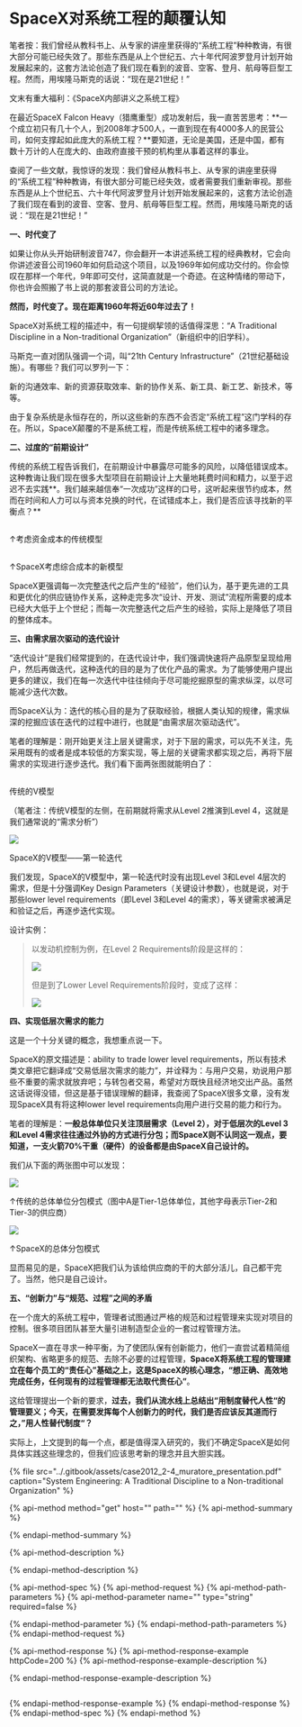# SpaceX对系统工程的颠覆认知

笔者按：我们曾经从教科书上、从专家的讲座里获得的“系统工程”种种教诲，有很大部分可能已经失效了。那些东西是从上个世纪五、六十年代阿波罗登月计划开始发展起来的，这套方法论创造了我们现在看到的波音、空客、登月、航母等巨型工程。然而，用埃隆马斯克的话说：“现在是21世纪！”  


文末有重大福利：《SpaceX内部讲义之系统工程》

在最近SpaceX Falcon Heavy（猎鹰重型）成功发射后，我一直苦苦思考：**一个成立初只有几十个人，到2008年才500人，一直到现在有4000多人的民营公司，如何支撑起如此庞大的系统工程？**要知道，无论是美国，还是中国，都有数十万计的人在庞大的、由政府直接干预的机构里从事着这样的事业。

查阅了一些文献，我惊讶的发现：我们曾经从教科书上、从专家的讲座里获得的“系统工程”种种教诲，有很大部分可能已经失效，或者需要我们重新审视。那些东西是从上个世纪五、六十年代阿波罗登月计划开始发展起来的，这套方法论创造了我们现在看到的波音、空客、登月、航母等巨型工程。然而，用埃隆马斯克的话说：“现在是21世纪！”

**一、时代变了**

如果让你从头开始研制波音747，你会翻开一本讲述系统工程的经典教材，它会向你讲述波音公司1960年如何启动这个项目，以及1969年如何成功交付的。你会惊叹在那样一个年代，9年即可交付，这简直就是一个奇迹。在这种情绪的带动下，你也许会照搬了书上说的那套波音公司的方法论。  


**然而，时代变了。现在距离1960年将近60年过去了！**

SpaceX对系统工程的描述中，有一句提纲挈领的话值得深思：“A Traditional Discipline in a Non-traditional Organization”（新组织中的旧学科）。

马斯克一直对团队强调一个词，叫“21th Century Infrastructure”（21世纪基础设施）。有哪些？我们可以罗列一下：

新的沟通效率、新的资源获取效率、新的协作关系、新工具、新工艺、新技术，等等。

由于复杂系统是永恒存在的，所以这些新的东西不会否定“系统工程”这门学科的存在。所以，SpaceX颠覆的不是系统工程，而是传统系统工程中的诸多理念。

**二、过度的“前期设计”**

传统的系统工程告诉我们，在前期设计中暴露尽可能多的风险，以降低错误成本。这种教诲让我们现在很多大型项目在前期设计上大量地耗费时间和精力，以至于迟迟不去实践**。我们越来越信奉“一次成功”这样的口号，这听起来很节约成本，然而在时间和人力可以与资本兑换的时代，在试错成本上，我们是否应该寻找新的平衡点？**

![](data:image/gif;base64,iVBORw0KGgoAAAANSUhEUgAAAAEAAAABCAYAAAAfFcSJAAAADUlEQVQImWNgYGBgAAAABQABh6FO1AAAAABJRU5ErkJggg==)

↑考虑资金成本的传统模型

![](data:image/gif;base64,iVBORw0KGgoAAAANSUhEUgAAAAEAAAABCAYAAAAfFcSJAAAADUlEQVQImWNgYGBgAAAABQABh6FO1AAAAABJRU5ErkJggg==)

↑SpaceX考虑综合成本的新模型

SpaceX更强调每一次完整迭代之后产生的“经验”，他们认为，基于更先进的工具和更优化的供应链协作关系，这种走完多次“设计、开发、测试”流程所需要的成本已经大大低于上个世纪；而每一次完整迭代之后产生的经验，实际上是降低了项目的整体成本。

**三、由需求层次驱动的迭代设计**

“迭代设计”是我们经常提到的，在迭代设计中，我们强调快速将产品原型呈现给用户，然后再做迭代，这种迭代的目的是为了优化产品的需求。为了能够使用户提出更多的建议，我们在每一次迭代中往往倾向于尽可能挖掘原型的需求纵深，以尽可能减少迭代次数。

而SpaceX认为：迭代的核心目的是为了获取经验，根据人类认知的规律，需求纵深的挖掘应该在迭代的过程中进行，也就是“由需求层次驱动迭代”。

笔者的理解是：刚开始更关注上层关键需求，对于下层的需求，可以先不关注，先采用既有的或者是成本较低的方案实现，等上层的关键需求都实现之后，再将下层需求的实现进行逐步迭代。我们看下面两张图就能明白了：  


![](data:image/gif;base64,iVBORw0KGgoAAAANSUhEUgAAAAEAAAABCAYAAAAfFcSJAAAADUlEQVQImWNgYGBgAAAABQABh6FO1AAAAABJRU5ErkJggg==)

传统的V模型

（笔者注：传统V模型的左侧，在前期就将需求从Level 2推演到Level 4，这就是我们通常说的“需求分析”）

![](https://mmbiz.qpic.cn/mmbiz_png/At56A9SyicgKoeoCPfYZ3w9Ub1uyZF6ib41YCLiaW5hgWQ4Xs5aIQGUghiaXPIYzrWa8nhqho4tWGGZmUrnvYM8ibLw/640?wx_fmt=png&tp=webp&wxfrom=5&wx_lazy=1)

SpaceX的V模型——第一轮迭代

我们发现，SpaceX的V模型中，第一轮迭代时没有出现Level 3和Level 4层次的需求，但是十分强调Key Design Parameters（关键设计参数），也就是说，对于那些lower level requirements（即Level 3和Level 4的需求），等关键需求被满足和验证之后，再逐步迭代实现。  


设计实例：

> 以发动机控制为例，在Level 2 Requirements阶段是这样的：
>
> ![](https://mmbiz.qpic.cn/mmbiz_png/At56A9SyicgKoeoCPfYZ3w9Ub1uyZF6ib4OuYS6tXwb2RVeh0zdJ2C747o4zialqhnS2KxWTPBCLGd6IibgdYFYFAw/640?wx_fmt=png&tp=webp&wxfrom=5&wx_lazy=1)
>
> 但是到了Lower Level Requirements阶段时，变成了这样：  
>
>
> ![](https://mmbiz.qpic.cn/mmbiz_png/At56A9SyicgKoeoCPfYZ3w9Ub1uyZF6ib4WqtZZHO3X23j4WmUkJoCEIBtmsaNdoB8bJib5zNzV5HiafuBZic17zZug/640?wx_fmt=png&tp=webp&wxfrom=5&wx_lazy=1)

**四、实现低层次需求的能力**  


这是一个十分关键的概念，我想重点说一下。

SpaceX的原文描述是：ability to trade lower level requirements，所以有技术类文章把它翻译成“交易低层次需求的能力”，并诠释为：与用户交易，劝说用户那些不重要的需求就放弃吧；与转包者交易，希望对方既快且经济地交出产品。虽然这话说得没错，但这是基于错误理解的翻译，我查阅了SpaceX很多文章，没有发现SpaceX具有将这种lower level requirements向用户进行交易的能力和行为。

笔者的理解是：**一般总体单位只关注顶层需求（Level 2），对于低层次的Level 3和Level 4需求往往通过外协的方式进行分包；而SpaceX则不认同这一观点，要知道，一支火箭70%干重（硬件）的设备都是由SpaceX自己设计的。**

我们从下面的两张图中可以发现：

![](https://mmbiz.qpic.cn/mmbiz_png/At56A9SyicgKicUjFlD0zQZlOw6tSQrqiasJKlqZvcrclW8QUfGOvbI5WrXsvNODSRXnwL3UAoYN9679EhFlfjb3g/640?wx_fmt=png&tp=webp&wxfrom=5&wx_lazy=1)

↑传统的总体单位分包模式（图中A是Tier-1总体单位，其他字母表示Tier-2和Tier-3的供应商）

![](https://mmbiz.qpic.cn/mmbiz_png/At56A9SyicgKicUjFlD0zQZlOw6tSQrqiasMH5AaLbePStU25LqlsnoNptpDo2DMK12iaFezpLjW1EbKwRWMOtgAkg/640?wx_fmt=png&tp=webp&wxfrom=5&wx_lazy=1)

↑SpaceX的总体分包模式

显而易见的是，SpaceX把我们认为该给供应商的干的大部分活儿，自己都干完了。当然，他只是自己设计。

**五、“创新力”与“规范、过程”之间的矛盾**

在一个庞大的系统工程中，管理者试图通过严格的规范和过程管理来实现对项目的控制。很多项目团队甚至大量引进制造型企业的一套过程管理方法。

SpaceX一直在寻求一种平衡，为了使团队保有创新能力，他们一直尝试着精简组织架构、省略更多的规范、去除不必要的过程管理，**SpaceX将系统工程的管理建立在每个员工的“责任心”基础之上，这是SpaceX的核心理念，“想正确、高效地完成任务，任何现有的过程管理都无法取代责任心”**。

这给管理提出一个新的要求，**过去，我们从流水线上总结出“用制度替代人性“的管理要义；今天，在需要发挥每个人创新力的时代，我们是否应该反其道而行之，”用人性替代制度“？**

实际上，上文提到的每一个点，都是值得深入研究的，我们不确定SpaceX是如何具体实践这些理念的，但我们应该思考新的理念并且大胆实践。

{% file src="../.gitbook/assets/case2012\_2-4\_muratore\_presentation.pdf" caption="System Engineering: A Traditional Discipline to a Non-traditional Organization" %}

{% api-method method="get" host="" path="" %}
{% api-method-summary %}

{% endapi-method-summary %}

{% api-method-description %}

{% endapi-method-description %}

{% api-method-spec %}
{% api-method-request %}
{% api-method-path-parameters %}
{% api-method-parameter name="" type="string" required=false %}

{% endapi-method-parameter %}
{% endapi-method-path-parameters %}
{% endapi-method-request %}

{% api-method-response %}
{% api-method-response-example httpCode=200 %}
{% api-method-response-example-description %}

{% endapi-method-response-example-description %}

```

```
{% endapi-method-response-example %}
{% endapi-method-response %}
{% endapi-method-spec %}
{% endapi-method %}

